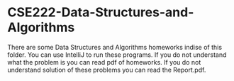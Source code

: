 # CSE222-Data-Structures-and-Algorithms
There are some Data Structures and Algorithms homeworks indise of this folder.
You can use IntelliJ to run these programs.
If you do not understand what the problem is you can read pdf of homeworks.
If you do not understand solution of these problems you can read the Report.pdf. 
